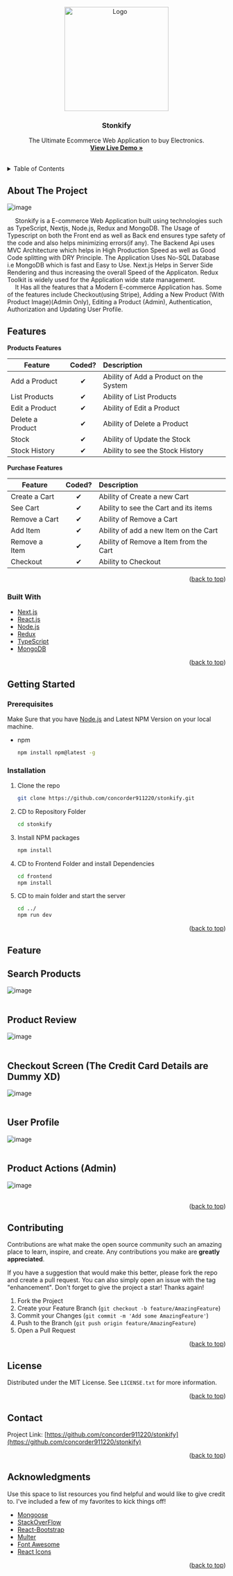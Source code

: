 <div id="top"></div>

<!-- PROJECT LOGO -->
<br />
<div align="center">
  <a href="https://github.com/othneildrew/Best-README-Template">
    <img src="https://user-images.githubusercontent.com/78202013/150069365-94907903-35ad-4bf2-b842-e7888a2b8d21.png" alt="Logo" width="240" height="240">
  </a>

  <h3 align="center">Stonkify</h3>

  <p align="center">
    The Ultimate Ecommerce Web Application to buy Electronics.
    <br />
    <a href="#"><strong>View Live Demo »</strong></a>
    <br />
    <br />
    
  </p>
</div>

<!-- TABLE OF CONTENTS -->
<details>
  <summary>Table of Contents</summary>
  <ol>
    <li>
      <a href="#about-the-project">About The Project</a>
      <ul>
      <li><a href="#features">Features</a></li>
        <li><a href="#built-with">Built With</a></li>
      </ul>
    </li>
    <li>
      <a href="#getting-started">Getting Started</a>
      <ul>
        <li><a href="#prerequisites">Prerequisites</a></li>
        <li><a href="#installation">Installation</a></li>
      </ul>
    </li>
    <li><a href="#usage">Usage</a></li>
    <li><a href="#contributing">Contributing</a></li>
    <li><a href="#license">License</a></li>
    <li><a href="#contact">Contact</a></li>
    <li><a href="#acknowledgments">Acknowledgments</a></li>
  </ol>
</details>

<!-- ABOUT THE PROJECT -->

## About The Project

![image](https://user-images.githubusercontent.com/78202013/150067473-9462b52b-63ee-453f-91c7-b6b0e038b999.png)

&emsp; Stonkify is a E-commerce Web Application built using technologies such as TypeScript, Nextjs, Node.js, Redux and MongoDB. The Usage of Typescript on both the Front end as well as Back end ensures type safety of the code and also helps minimizing errors(if any). The Backend Api uses MVC Architecture which helps in High Production Speed as well as Good Code splitting with DRY Principle. The Application Uses No-SQL Database i.e MongoDB which is fast and Easy to Use. Next.js Helps in Server Side Rendering and thus increasing the overall Speed of the Applicaton. Redux Toolkit is widely used for the Application wide state management.
<br/>
&emsp; It Has all the features that a Modern E-commerce Application has. Some of the features include Checkout(using Stripe), Adding a New Product (With Product Image)(Admin Only), Editing a Product (Admin), Authentication, Authorization and Updating User Profile.

## Features

<b>Products Features</b>

| Feature          |  Coded?  | Description                            |
| ---------------- | :------: | :------------------------------------- |
| Add a Product    | &#10004; | Ability of Add a Product on the System |
| List Products    | &#10004; | Ability of List Products               |
| Edit a Product   | &#10004; | Ability of Edit a Product              |
| Delete a Product | &#10004; | Ability of Delete a Product            |
| Stock            | &#10004; | Ability of Update the Stock            |
| Stock History    | &#10004; | Ability to see the Stock History       |

<b>Purchase Features</b>

| Feature       |  Coded?  | Description                            |
| ------------- | :------: | :------------------------------------- |
| Create a Cart | &#10004; | Ability of Create a new Cart           |
| See Cart      | &#10004; | Ability to see the Cart and its items  |
| Remove a Cart | &#10004; | Ability of Remove a Cart               |
| Add Item      | &#10004; | Ability of add a new Item on the Cart  |
| Remove a Item | &#10004; | Ability of Remove a Item from the Cart |
| Checkout      | &#10004; | Ability to Checkout                    |

<p align="right">(<a href="#top">back to top</a>)</p>

### Built With

- [Next.js](https://nextjs.org/)
- [React.js](https://reactjs.org/)
- [Node.js](https://nodejs.org/en/)
- [Redux](https://redux.js.org/)
- [TypeScript](https://www.typescriptlang.org/)
- [MongoDB](https://www.mongodb.com/)

<p align="right">(<a href="#top">back to top</a>)</p>

<!-- GETTING STARTED -->

## Getting Started

### Prerequisites

Make Sure that you have [Node.js](https://nodejs.org/en/) and Latest NPM Version on your local machine.

- npm
  ```sh
  npm install npm@latest -g
  ```

### Installation

1. Clone the repo
   ```sh
   git clone https://github.com/concorder911220/stonkify.git
   ```
2. CD to Repository Folder
   ```sh
   cd stonkify
   ```
3. Install NPM packages
   ```sh
   npm install
   ```
4. CD to Frontend Folder and install Dependencies
   ```sh
   cd frontend
   npm install
   ```
5. CD to main folder and start the server
   ```sh
   cd ../
   npm run dev
   ```

<p align="right">(<a href="#top">back to top</a>)</p>

<!-- USAGE EXAMPLES -->

## Feature

## Search Products

![image](https://user-images.githubusercontent.com/78202013/150074398-f55f47cb-5ba4-4c76-8a42-e179839c63e3.png)
<br/>
<br/>

## Product Review

![image](https://user-images.githubusercontent.com/78202013/150074488-0dc58478-981b-425d-9259-8d05817439db.png)
<br/>
<br/>

## Checkout Screen (The Credit Card Details are Dummy XD)

![image](https://user-images.githubusercontent.com/78202013/150075970-4901e2c4-4830-486b-967f-48492225c22f.png)
<br/>
<br/>

## User Profile

![image](https://user-images.githubusercontent.com/78202013/150074272-3b2deccd-757a-4064-b311-2797d7b62bee.png)
<br/>
<br/>

## Product Actions (Admin)

![image](https://user-images.githubusercontent.com/78202013/150074588-3ae91766-faaa-4f8e-9ee2-a3c6bea18282.png)
<br/>
<br/>

<p align="right">(<a href="#top">back to top</a>)</p>

<!-- CONTRIBUTING -->

## Contributing

Contributions are what make the open source community such an amazing place to learn, inspire, and create. Any contributions you make are **greatly appreciated**.

If you have a suggestion that would make this better, please fork the repo and create a pull request. You can also simply open an issue with the tag "enhancement".
Don't forget to give the project a star! Thanks again!

1. Fork the Project
2. Create your Feature Branch (`git checkout -b feature/AmazingFeature`)
3. Commit your Changes (`git commit -m 'Add some AmazingFeature'`)
4. Push to the Branch (`git push origin feature/AmazingFeature`)
5. Open a Pull Request

<p align="right">(<a href="#top">back to top</a>)</p>

<!-- LICENSE -->

## License

Distributed under the MIT License. See `LICENSE.txt` for more information.

<p align="right">(<a href="#top">back to top</a>)</p>

<!-- CONTACT -->

## Contact

Project Link: [https://github.com/concorder911220/stonkify](https://github.com/concorder911220/stonkify)

<p align="right">(<a href="#top">back to top</a>)</p>

<!-- ACKNOWLEDGMENTS -->

## Acknowledgments

Use this space to list resources you find helpful and would like to give credit to. I've included a few of my favorites to kick things off!

- [Mongoose](https://mongoosejs.com/)
- [StackOverFlow](https://stackoverflow.com/)
- [React-Bootstrap](https://react-bootstrap.github.io/)
- [Multer](https://github.com/expressjs/multer)
- [Font Awesome](https://fontawesome.com)
- [React Icons](https://react-icons.github.io/react-icons/search)

<p align="right">(<a href="#top">back to top</a>)</p>

<!-- MARKDOWN LINKS & IMAGES -->
<!-- https://www.markdownguide.org/basic-syntax/#reference-style-links -->

[contributors-shield]: https://img.shields.io/github/contributors/othneildrew/Best-README-Template.svg?style=for-the-badge
[contributors-url]: https://github.com/othneildrew/Best-README-Template/graphs/contributors
[forks-shield]: https://img.shields.io/github/forks/othneildrew/Best-README-Template.svg?style=for-the-badge
[forks-url]: https://github.com/othneildrew/Best-README-Template/network/members
[stars-shield]: https://img.shields.io/github/stars/othneildrew/Best-README-Template.svg?style=for-the-badge
[stars-url]: https://github.com/othneildrew/Best-README-Template/stargazers
[issues-shield]: https://img.shields.io/github/issues/othneildrew/Best-README-Template.svg?style=for-the-badge
[issues-url]: https://github.com/othneildrew/Best-README-Template/issues
[license-shield]: https://img.shields.io/github/license/othneildrew/Best-README-Template.svg?style=for-the-badge
[license-url]: https://github.com/othneildrew/Best-README-Template/blob/master/LICENSE.txt
[linkedin-shield]: https://img.shields.io/badge/-LinkedIn-black.svg?style=for-the-badge&logo=linkedin&colorB=555
[linkedin-url]: https://linkedin.com/in/othneildrew
[product-screenshot]: images/screenshot.png
